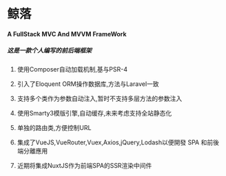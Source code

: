 # 鲸落
#### A FullStack MVC And MVVM FrameWork

##### 这是一款个人编写的前后端框架

1. 使用Composer自动加载机制,基与PSR-4

2. 引入了Eloquent ORM操作数据库,方法与Laravel一致

3. 支持多个类作为参数自动注入,暂时不支持多层方法的参数注入

4. 使用Smarty3模版引擎,自动缓存,未来考虑支持全站静态化

5. 单独的路由类,方便控制URL

6. 集成了VueJS,VueRouter,Vuex,Axios,jQuery,Lodash以便開發 SPA 和前後端分離應用

7. 近期将集成NuxtJS作为前端SPA的SSR渲染中间件




